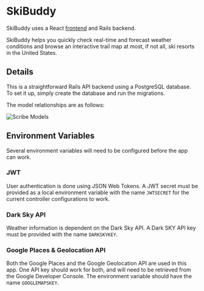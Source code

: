 # SkiBuddy

SkiBuddy uses a React [frontend](https://github.com/imanj12/skibuddy-frontend) and Rails backend.

SkiBuddy helps you quickly check real-time and forecast weather conditions and browse an interactive trail map at most, if not all, ski resorts in the United States.

## Details

This is a straightforward Rails API backend using a PostgreSQL database. To set it up, simply create the database and run the migrations.

The model relationships are as follows:

![Scribe Models](storage/scribe_models.png?raw=true "Scribe Models")

## Environment Variables

Several environment variables will need to be configured before the app can work.

### JWT

User authentication is done using JSON Web Tokens. A JWT secret must be provided as a local environment variable with the name `JWTSECRET` for the current controller configurations to work.

### Dark Sky API

Weather information is dependent on the Dark Sky API. A Dark SKY API key must be provided with the name `DARKSKYKEY`.

### Google Places & Geolocation API

Both the Google Places and the Google Geolocation API are used in this app. One API key should work for both, and will need to be retrieved from the Google Developer Console. The environment variable should have the name `GOOGLEMAPSKEY`.
